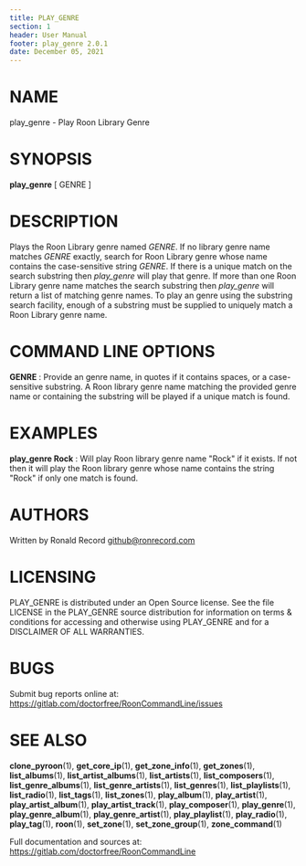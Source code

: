 ```yaml
---
title: PLAY_GENRE
section: 1
header: User Manual
footer: play_genre 2.0.1
date: December 05, 2021
---
```

# NAME
play_genre - Play Roon Library Genre

# SYNOPSIS
**play_genre** [ GENRE ]

# DESCRIPTION
Plays the Roon Library genre named *GENRE*. If no library genre name matches *GENRE* exactly, search for Roon Library genre whose name contains the case-sensitive string *GENRE*. If there is a unique match on the search substring then *play_genre* will play that genre. If more than one Roon Library genre name matches the search substring then *play_genre* will return a list of matching genre names. To play an genre using the substring search facility, enough of a substring must be supplied to uniquely match a Roon Library genre name.

# COMMAND LINE OPTIONS
**GENRE**
:  Provide an genre name, in quotes if it contains spaces, or a case-sensitive substring. A Roon library genre name matching the provided genre name or containing the substring will be played if a unique match is found.

# EXAMPLES
**play_genre Rock**
: Will play Roon library genre name "Rock" if it exists. If not then it will play the Roon library genre whose name contains the string "Rock" if only one match is found.

# AUTHORS
Written by Ronald Record github@ronrecord.com

# LICENSING
PLAY_GENRE is distributed under an Open Source license.
See the file LICENSE in the PLAY_GENRE source distribution
for information on terms &amp; conditions for accessing and
otherwise using PLAY_GENRE and for a DISCLAIMER OF ALL WARRANTIES.

# BUGS
Submit bug reports online at: https://gitlab.com/doctorfree/RoonCommandLine/issues

# SEE ALSO
**clone_pyroon**(1), **get_core_ip**(1), **get_zone_info**(1), **get_zones**(1), **list_albums**(1), **list_artist_albums**(1), **list_artists**(1), **list_composers**(1), **list_genre_albums**(1), **list_genre_artists**(1), **list_genres**(1), **list_playlists**(1), **list_radio**(1), **list_tags**(1), **list_zones**(1), **play_album**(1), **play_artist**(1), **play_artist_album**(1), **play_artist_track**(1), **play_composer**(1), **play_genre**(1), **play_genre_album**(1), **play_genre_artist**(1), **play_playlist**(1), **play_radio**(1), **play_tag**(1), **roon**(1), **set_zone**(1), **set_zone_group**(1), **zone_command**(1)

Full documentation and sources at: https://gitlab.com/doctorfree/RoonCommandLine

